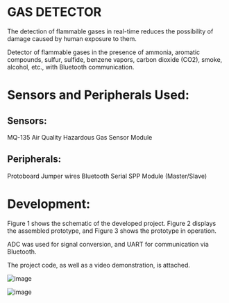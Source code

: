 # GAS DETECTOR

The detection of flammable gases in real-time reduces the possibility of damage caused by human exposure to them.


Detector of flammable gases in the presence of ammonia, aromatic compounds, sulfur, sulfide, benzene vapors, carbon dioxide (CO2), smoke, alcohol, etc., with Bluetooth communication.

# Sensors and Peripherals Used:

## Sensors:

MQ-135 Air Quality Hazardous Gas Sensor Module

## Peripherals:

Protoboard
Jumper wires
Bluetooth Serial SPP Module (Master/Slave)

# Development:

Figure 1 shows the schematic of the developed project. Figure 2 displays the assembled prototype, and Figure 3 shows the prototype in operation.

ADC was used for signal conversion, and UART for communication via Bluetooth.

The project code, as well as a video demonstration, is attached.

![image](https://github.com/kdusousa/gas_detector/assets/29582218/414b5b6f-384f-47dd-b56a-59523cf3512a)


![image](https://github.com/kdusousa/gas_detector/assets/29582218/1fcf46c0-18eb-4ae0-a4d4-2d6212c51bdc)




